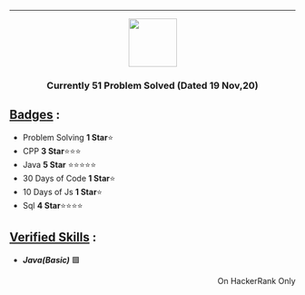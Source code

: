 ***
<p align="center">
    <a href="https://www.hackerrank.com/NinzaRJ01">
        <img height=85 src="https://d3keuzeb2crhkn.cloudfront.net/hackerrank/assets/styleguide/logo_wordmark-f5c5eb61ab0a154c3ed9eda24d0b9e31.svg">
    </a>
</p>
<h3 align="center">Currently 51 Problem Solved (Dated 19 Nov,20) </h3>

## <ins>Badges</ins> :

- Problem Solving  **1 Star**⭐
- CPP **3 Star**⭐⭐⭐
- Java **5 Star** ⭐⭐⭐⭐⭐
- 30 Days of Code **1 Star**⭐
- 10 Days of Js **1 Star**⭐
- Sql **4 Star**⭐⭐⭐⭐

## <ins> Verified Skills</ins>  :
- _**Java(Basic)**_ 🟩


<p align="right"> On HackerRank Only</p>

